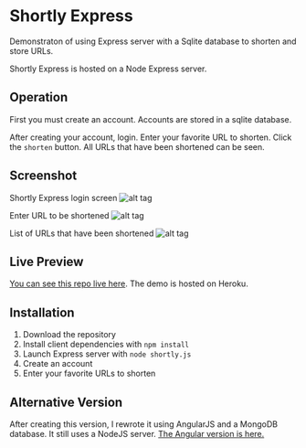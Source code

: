 # Shortly Express

Demonstraton of using Express server with a Sqlite database to shorten and store URLs.

Shortly Express is hosted on a Node Express server.

## Operation
First you must create an account. Accounts are stored in a sqlite database.

After creating your account, login. Enter your favorite URL to shorten. Click
the `shorten` button. All URLs that have been shortened can be seen.

## Screenshot
Shortly Express login screen
![alt tag](http://jenniferbland.com/Shortly-Express/screenshot-login.png)

Enter URL to be shortened
![alt tag](http://jenniferbland.com/Shortly-Express/screenshot-shorten-url.png)

List of URLs that have been shortened
![alt tag](http://jenniferbland.com/Shortly-Express/screenshot-urls-shortened.png)

## Live Preview
[You can see this repo live here](http://jb-shortly.herokuapp.com/).  The demo is hosted on Heroku.

## Installation
1. Download the repository
2. Install client dependencies with `npm install`
4. Launch Express server with `node shortly.js`
5. Create an account
6. Enter your favorite URLs to shorten

## Alternative Version
After creating this version, I rewrote it using AngularJS and a MongoDB database. It still uses a NodeJS server.
[The Angular version is here.](https://github.com/ratracegrad/Shortly)
